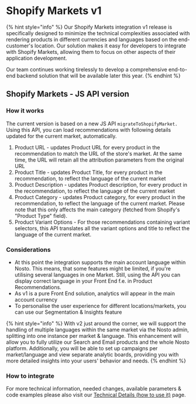 # Shopify Markets v1

{% hint style="info" %}
Our Shopify Markets integration v1 release is specifically designed to minimize the technical complexities associated with rendering products in different currencies and languages based on the end-customer's location. Our solution makes it easy for developers to integrate with Shopify Markets, allowing them to focus on other aspects of their application development.

Our team continues working tirelessly to develop a comprehensive end-to-end backend solution that will be available later this year.
{% endhint %}

## Shopify Markets - JS API version

### How it works

The current version is based on a new JS API `migrateToShopifyMarket.` Using this API, you can load recommendations with following details updated for the current market, automatically.

1. Product URL - updates Product URL for every product in the recommendation to match the URL of the store's market. At the same time, the URL will retain all the attribution parameters from the original URL
2. Product Title - updates Product Title, for every product in the recommendation, to reflect the language of the current market
3. Product Description - updates Product description, for every product in the recommendation, to reflect the language of the current market
4. Product Category - updates Product category, for every product in the recommendation, to reflect the language of the current market. Please note that this only affects the main category (fetched from Shopify's "Product Type" field).
5. Product Variant Options - For those recommendations containing variant selectors, this API translates all the variant options and title to reflect the language of the current market.&#x20;

### Considerations

* At this point the integration supports the main account language within Nosto. This means, that some features might be limited, if you're utilising several languages in one Market. Still, using the API you can display correct language in your Front End f.e. in Product Recommendations.
* As v1 is a pure Front End solution, analytics will appear in the main account currency
* To personalise the user experience for different locations/markets, you can use our Segmentation & Insights feature

{% hint style="info" %}
With v2 just around the corner, we will support the handling of multiple languages within the same market via the Nosto admin, splitting into one instance per market & language. This enhancement will allow you to fully utilize our Search and Email products and the whole Nosto platform. Additionally, you will be able to set up campaigns per market/language and view separate analytic boards, providing you with more detailed insights into your users' behavior and needs.
{% endhint %}

### How to integrate

For more technical information, needed changes, available parameters & code examples please also visit our [Technical Details (how to use it)](technical-details-how-to-use-it.md) page.
